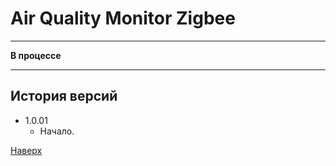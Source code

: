 # <a id="Top">Air Quality Monitor Zigbee</a>

---

**В процессе**

---

## История версий
- 1.0.01
	- Начало.

[Наверх](#Top)

